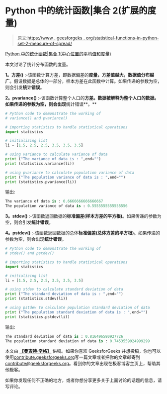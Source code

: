 # Python 中的统计函数|集合 2(扩展的度量)

> 原文:[https://www . geesforgeks . org/statistical-functions-in-python-set-2-measure-of-spread/](https://www.geeksforgeeks.org/statistical-functions-in-python-set-2-measure-of-spread/)

[Python 中的统计函数|集合 1(中心位置的平均值和度量)](https://www.geeksforgeeks.org/statistical-functions-python-set-1averages-measure-central-location/)

本文讨论了统计分布函数的度量。

**1。方差()** :-该函数计算方差，即数据偏差的**度量，方差值越大，数据值分布越广**。假设数据是总体的一部分，样本方差在此函数中计算。如果传递的参数为空，则会引发**统计错误**。

**2。pvariance()** :-该函数计算整个人口的**方差。数据被解释为整个人口的数据。如果传递的参数为空，则会出现**统计错误**。**

```py
# Python code to demonstrate the working of 
# variance() and pvariance()

# importing statistics to handle statistical operations
import statistics

# initializing list
li = [1.5, 2.5, 2.5, 3.5, 3.5, 3.5]

# using variance to calculate variance of data
print ("The variance of data is : ",end="")
print (statistics.variance(li))

# using pvariance to calculate population variance of data
print ("The population variance of data is : ",end="")
print (statistics.pvariance(li))
```

输出:

```py
The variance of data is : 0.6666666666666667
The population variance of data is : 0.5555555555555556

```

**3。stdev()** :-该函数返回数据的**标准偏差(样本方差的平方根)**。如果传递的参数为空，则会引发**统计错误**。

**4。pstdev()** :-该函数返回数据的总体**标准偏差(总体方差的平方根)**。如果传递的参数为空，则会出现**统计错误**。

```py
# Python code to demonstrate the working of 
# stdev() and pstdev()

# importing statistics to handle statistical operations
import statistics

# initializing list
li = [1.5, 2.5, 2.5, 3.5, 3.5, 3.5]

# using stdev to calculate standard deviation of data
print ("The standard deviation of data is : ",end="")
print (statistics.stdev(li))

# using pstdev to calculate population standard deviation of data
print ("The population standard deviation of data is : ",end="")
print (statistics.pstdev(li))
```

输出:

```py
The standard deviation of data is : 0.816496580927726
The population standard deviation of data is : 0.7453559924999299

```

本文由 **[【曼吉特·辛格】](https://auth.geeksforgeeks.org/profile.php?user=manjeet_04&list=practice)** 供稿。如果你喜欢 GeeksforGeeks 并想投稿，你也可以使用[contribute.geeksforgeeks.org](http://www.contribute.geeksforgeeks.org)写一篇文章或者把你的文章邮寄到 contribute@geeksforgeeks.org。看到你的文章出现在极客博客主页上，帮助其他极客。

如果你发现任何不正确的地方，或者你想分享更多关于上面讨论的话题的信息，请写评论。